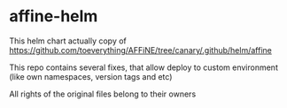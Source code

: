 # affine-helm

This helm chart actually copy of https://github.com/toeverything/AFFiNE/tree/canary/.github/helm/affine

This repo contains several fixes, that allow deploy to custom environment (like own namespaces, version tags and etc)

All rights of the original files belong to their owners
